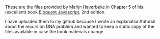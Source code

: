 These are the files provided by Marijn Haverbeke in Chapter 5 of his (excellent) book [Eloquent Javascript](http://http://eloquentjavascript.net/), 2nd edition.

I have uploaded them to my github because I wrote an explanation/tutorial about the recursion DNA problem and wanted to keep a static copy of the files available in case the book materials change. 
